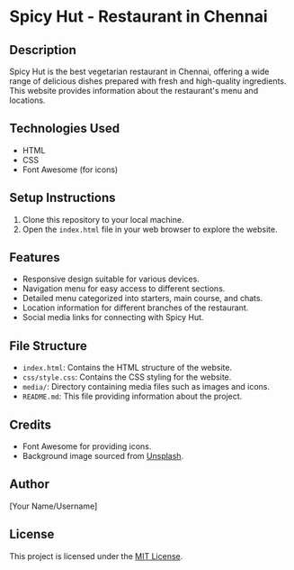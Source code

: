 # Spicy Hut - Restaurant in Chennai

## Description
Spicy Hut is the best vegetarian restaurant in Chennai, offering a wide range of delicious dishes prepared with fresh and high-quality ingredients. This website provides information about the restaurant's menu and locations.

## Technologies Used
- HTML
- CSS
- Font Awesome (for icons)

## Setup Instructions
1. Clone this repository to your local machine.
2. Open the `index.html` file in your web browser to explore the website.

## Features
- Responsive design suitable for various devices.
- Navigation menu for easy access to different sections.
- Detailed menu categorized into starters, main course, and chats.
- Location information for different branches of the restaurant.
- Social media links for connecting with Spicy Hut.

## File Structure
- `index.html`: Contains the HTML structure of the website.
- `css/style.css`: Contains the CSS styling for the website.
- `media/`: Directory containing media files such as images and icons.
- `README.md`: This file providing information about the project.

## Credits
- Font Awesome for providing icons.
- Background image sourced from [Unsplash](https://unsplash.com/).

## Author
[Your Name/Username]

## License
This project is licensed under the [MIT License](LICENSE).
